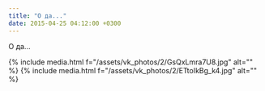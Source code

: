 ```yaml
---
title: "О да..."
date: 2015-04-25 04:12:00 +0300
---
```


О да...


{% include media.html f="/assets/vk_photos/2/GsQxLmra7U8.jpg" alt="" %}
{% include media.html f="/assets/vk_photos/2/ETtoIkBg_k4.jpg" alt="" %}
